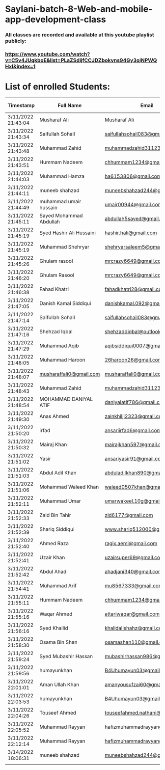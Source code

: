 # Saylani-batch-8-Web-and-mobile-app-development-class




### All classes are recorded and available at this youtube playlist publicly:
### https://www.youtube.com/watch?v=C5v4JUqkboE&list=PLaZSdijfCCJDZbokvns94Gy3ojNPWQHxl&index=1


# List of enrolled Students: 

| Timestamp          | Full Name                | Email                          | Github Profile url                             | Phone Number    | linkedIn profile url                                         | Deployment Link |  |
|--------------------|--------------------------|--------------------------------|------------------------------------------------|-----------------|--------------------------------------------------------------|-----------------|--|
| 3/11/2022 21:43:04 | Musharaf Ali             | Musharaf Ali                   | https://github.com/Mushi096                    | +92 312 2023177 |                                                              |                 |  |
| 3/11/2022 21:43:34 | Saifullah Sohail         | saifullahsohail083@gmail.com   | https://github.com/Saifullah2002               | 03363275684     |                                                              |                 |  |
| 3/11/2022 21:43:48 | Muhammad Zahid           | muhammadzahid31123@gmail.com   | https://github.com/Muhammad31123               | 03032790648     |                                                              |                 |  |
| 3/11/2022 21:43:51 | Hummam Nadeem            | chhummam1234@gmail.com         | https://github.com/Hummam-Nadeem/first-website | 03152935605     |                                                              |                 |  |
| 3/11/2022 21:44:03 | Muhammad Hamza           | ha6153806@gmail.com            | https://github.com/Hamzaali565                 | 03111011484     |                                                              |                 |  |
| 3/11/2022 21:44:11 | muneeb shahzad           | muneebshahzad244@gmail.com     | https://github.com/Muneebq1                    | 03120251371     |                                                              |                 |  |
| 3/11/2022 21:44:49 | muhammad umair hussain   | umair00944@gmail.com           | https://github.com/MUmairNasir                 | 03162627940     |                                                              |                 |  |
| 3/11/2022 21:45:11 | Sayed Mohammad Abdullah  | abdullah5sayed@gmail.com       | https://github.com/SyyedAbdullah               | 03332512070     |                                                              |                 |  |
| 3/11/2022 21:45:19 | Syed Hashir Ali Hussaini | hashir.hali@gmail.com          | https://github.com/syedhaashir                 | 03302134872     |                                                              |                 |  |
| 3/11/2022 21:45:19 | Muhammad Shehryar        | shehryarsaleem5@gmail.com      | https://github.com/shehryar97                  | 03497350169     | https://www.linkedin.com/in/shehryar-saleem/                 |                 |  |
| 3/11/2022 21:45:26 | Ghulam rasool            | mrcrazy6649@gmail.com          | https://github.com/Ghulamrasool078             | 03114402966     | https://github.com/Ghulamrasool078                           |                 |  |
| 3/11/2022 21:46:20 | Ghulam Rasool            | mrcrazy6649@gmail.com          | https://github.com/Ghulamrasool078             | 03114402966     | https://github.com/Ghulamrasool078                           |                 |  |
| 3/11/2022 21:46:38 | Fahad Khatri             | fahadkhatri28@gmail.com        | https://github.com/Fahadkhatri28               | 03212336019     | https://www.linkedin.com/in/fahad-khatri-6bb82512b           |                 |  |
| 3/11/2022 21:47:05 | Danish Kamal Siddiqui    | danishkamal.092@gmail.com      | https://github.com/DKSiddiqui92                | 03462935520     | https://www.linkedin.com/in/danish-kamal-490a057b/           |                 |  |
| 3/11/2022 21:47:14 | Saifullah Sohail         | saifullahsohail083@gmail.com   | https://github.com/Saifullah2002               | 03363275684     | saifullahsohail083@gmail.com                                 |                 |  |
| 3/11/2022 21:47:16 | Shehzad Iqbal            | shehzaddiqbal@outlook.com      | https://github.com/shehza-d                    | +923033111499   | https://www.linkedin.com/in/shehzad-iqbal-726512228          |                 |  |
| 3/11/2022 21:47:29 | Muhammad Aqib            | aqibsiddiqui0007@gmail.com     | https://github.com/aqibR2384344                | 03102384344     |                                                              |                 |  |
| 3/11/2022 21:48:05 | Muhammad Haroon          | 26haroon26@gmail.com           | https://github.com/26haroon26                  | 03122326792     | https://www.linkedin.com/in/muhammad-haroon-5189a8213/       |                 |  |
| 3/11/2022 21:48:07 | musharaffali0@gmail.com  | musharaffali0@gmail.com        | https://github.com/Mushi096                    | +92 312 2023177 | https://www.linkedin.com/in/musharaf-ali-a27551139/          |                 |  |
| 3/11/2022 21:48:43 | Muhammad Zahid           | muhammadzahid31123@gmail.com   | https://github.com/Muhammad31123               | 0303-2790648    | https://www.linkedin.com/feed/                               |                 |  |
| 3/11/2022 21:48:54 | MOHAMMAD DANIYAL ATIF    | daniyalatif786@gmail.com       | https://github.com/daniyalatif2010             | 03002289610     |                                                              |                 |  |
| 3/11/2022 21:49:30 | Anas Ahmed               | zainkhilji2323@gmail.com       | https://github.com/Anasahmed01                 | 03112525846     |                                                              |                 |  |
| 3/11/2022 21:50:20 | irfad                    | ansariirfad6@gmail.com         | https://github.com/sirfads                     | 03152387609     |                                                              |                 |  |
| 3/11/2022 21:50:32 | Mairaj Khan              | mairajkhan597@gmail.com        | https://github.com/Mairajk                     | 03112533227     | https://www.linkedin.com/in/mairaj-khan-589051234/           |                 |  |
| 3/11/2022 21:51:02 | Yasir                    | ansariyasir91@gmail.com        | https://github.com/YASIRANSARI77               | 03052373956     |                                                              |                 |  |
| 3/11/2022 21:51:03 | Abdul Adil Khan          | abduladilkhan890@gmail.com     | https://github.com/khanadil21                  | 03362240919     |                                                              |                 |  |
| 3/11/2022 21:51:06 | Mohammad Waleed Khan     | waleed0507khan@gmail.com       | https://github.com/MohammadWaleedKhan          | 03482234021     | https://github.com/MohammadWaleedKhan                        |                 |  |
| 3/11/2022 21:52:11 | Muhammad Umar            | umarwakeel.10g@gmail.com       | nil                                            | 03177033069     | linkedin.com/in/muhammad-umar456                             |                 |  |
| 3/11/2022 21:52:33 | Zaid Bin Tahir           | zid6177@gmail.com              | https://github.com/zaid617                     | 03461298500     | https://www.linkedin.com/in/zaid-bin-tahir-750254234/        |                 |  |
| 3/11/2022 21:52:39 | Shariq Siddiqui          | www.shariq512000@gmail.com     | github.com/shariq512000                        | 03422080316     |                                                              |                 |  |
| 3/11/2022 21:52:40 | Ahmed Raza               | ragix.aemi@gmail.com           | https://github.com/ahmedraza41190              | 03362187809     |                                                              |                 |  |
| 3/11/2022 21:52:41 | Uzair Khan               | uzairsuper69@gmail.com         | https://github.com/uzzi-36                     | 03368316354     |                                                              |                 |  |
| 3/11/2022 21:52:42 | Abdul Ahad               | ahadjani340@gmail.com          | https://github.com/AbdulAhadilyas              | 03223883480     |                                                              |                 |  |
| 3/11/2022 21:54:41 | Muhammad Arif            | mu8567333@gmail.com            | https://github.com/muhammadarif2               | 03152059169     | https://www.linkedin.com/in/muhammad-arif-4495a3234/         |                 |  |
| 3/11/2022 21:55:11 | Hummam Nadeem            | chhummam1234@gmail.com         | https://github.com/Hummam-Nadeem               | 0315-2935605    | https://www.linkedin.com/in/hummam-nadeem-5555a6234/         |                 |  |
| 3/11/2022 21:55:16 | Waqar Ahmed              | attariwaqar@gmail.com          | https://github.com/WaqarAhmed1984              | 03452897413     | https://www.linkedin.com/in/waqar-ahmed-a511b850/            |                 |  |
| 3/11/2022 21:56:16 | Syed Khallid             | khalidalishahz@gmail.com       | https://github.com/Syedkhallid                 | 03452374442     | https://www.linkedin.com/in/syed-khallid-7b5254234/          |                 |  |
| 3/11/2022 21:58:30 | Osama Bin Shan           | osamashan110@gmail.com         | https://github.com/osamabinshan                | 03362457262     | https://www.linkedin.com/in/osama-shan-585333234/            |                 |  |
| 3/11/2022 21:59:24 | Syed Mubashir Hassan     | mubashirhassan986@gmail.com    | https://mubashir60.github.io/first-webpage/    | 03123321463     | www.linkedin.com/in/syedmubashirhassan986                    |                 |  |
| 3/11/2022 21:59:56 | humayunkhan              | B4Uhumayun03@gmail.com         | https://github.com/mrhumayunkhan               | 03131186456     | https://www.linkedin.com/in/cartoon-clips-0645a7234/         |                 |  |
| 3/11/2022 22:01:01 | Aman Ullah Khan          | amanyousufzai60@gmail.com      | https://github.com/amanyousufzai6060           | 03128824240     | https://www.linkedin.com/in/aman-khan-846254234/             |                 |  |
| 3/11/2022 22:03:53 | humayunkhan              | B4Uhumayun03@gmail.com         | https://github.com/mrhumayunkhan               | 03131186456     | https://www.linkedin.com/in/cartoon-clips-0645a7234/         |                 |  |
| 3/11/2022 22:04:26 | Touseef Ahmed            | touseefahmed.nathani@gmail.com | https://github.com/touseefahmed45              | 03012252011     | https://www.linkedin.com/in/touseef-ahmed-6505a6234/         |                 |  |
| 3/11/2022 22:05:52 | Muhammad Rayyan          | hafizmuhammadrayyangmail.com   | https://github.com/HafizMuhammadRayyan         | +923111801405   | https://www.linkedin.com/in/hafiz-muhammad-rayyan-559332234/ |                 |  |
| 3/11/2022 22:12:14 | Muhammad Rayyan          | hafizmuhammadrayyan@gmail.com  | https://github.com/HafizMuhammadRayyan         | +923111801405   | https://www.linkedin.com/in/hafiz-muhammad-rayyan/           |                 |  |
| 3/14/2022 18:06:31 | muneeb shahzad           | muneebshahzad244@gmail.com     | https://github.com/Muneebq1                    | 03120251371     | https://www.linkedin.com/in/muneeb-shahzad-b50332234/        |                 |  |
|                    |                          |                                |                                                |                 |                                                              |                 |  |
